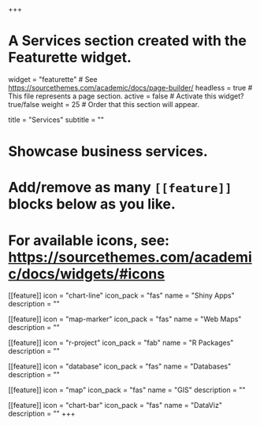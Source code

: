 +++
# A Services section created with the Featurette widget.
widget = "featurette"  # See https://sourcethemes.com/academic/docs/page-builder/
headless = true  # This file represents a page section.
active = false  # Activate this widget? true/false
weight = 25  # Order that this section will appear.

title = "Services"
subtitle = ""

# Showcase business services.
# 
# Add/remove as many `[[feature]]` blocks below as you like.
# 
# For available icons, see: https://sourcethemes.com/academic/docs/widgets/#icons

[[feature]]
  icon = "chart-line"
  icon_pack = "fas"
  name = "Shiny Apps"
  description = ""  

[[feature]]
  icon = "map-marker"
  icon_pack = "fas"
  name = "Web Maps"
  description = "" 

[[feature]]
  icon = "r-project"
  icon_pack = "fab"
  name = "R Packages"
  description = ""

[[feature]]
  icon = "database"
  icon_pack = "fas"
  name = "Databases"
  description = ""

[[feature]]
  icon = "map"
  icon_pack = "fas"
  name = "GIS"
  description = ""

[[feature]]
  icon = "chart-bar"
  icon_pack = "fas"
  name = "DataViz"
  description = ""
+++
